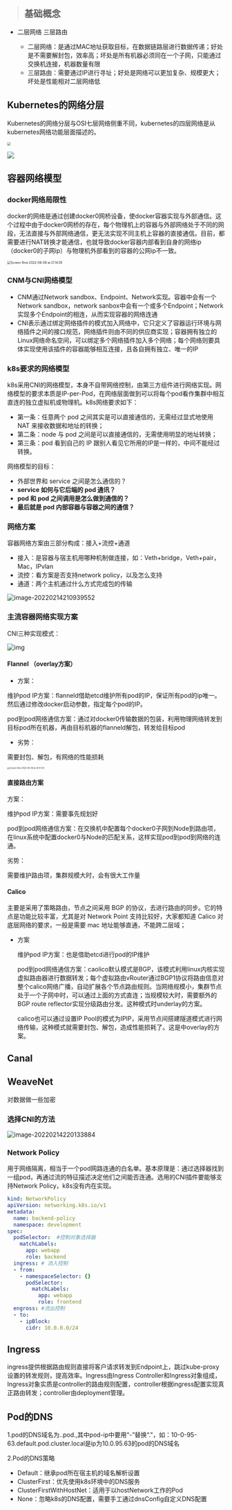 > ## 基础概念

* 二层网络 三层路由

  * 二层网络：是通过MAC地址获取目标，在数据链路层进行数据传递；好处是不需要解封包，效率高；坏处是所有机器必须同在一个子网，只能通过交换机连接，机器数量有限
  * 三层路由：需要通过IP进行寻址；好处是网络可以更加复杂、规模更大；坏处是性能相对二层网络低

  

## Kubernetes的网络分层

Kubernetes的网络分层与OSI七层网络侧重不同，kubernetes的四层网络是从kubernetes网络功能层面描述的。

<img src="../pics/四层网络.png" style="zoom:50%;" />

![](../pics/网络的作用.png)

## 容器网络模型

### docker网络局限性

docker的网络是通过创建docker0网桥设备，使docker容器实现与外部通信。这个过程中由于docker0网桥的存在，每个物理机上的容器与外部网络处于不同的网段，无法直接与外部网络通信，更无法实现不同主机上容器的直接通信。目前，都需要进行NAT转换才能通信，也就导致docker容器内部看到自身的网络ip（docker0的子网ip）与物理机外部看到的容器的公网ip不一致。

<img src="../pics/docker net.png" alt="Screen Shot 2022-06-08 at 21.14.05" style="zoom:50%;" />

### CNM与CNI网络模型

* CNM通过Network sandbox、Endpoint、Network实现。容器中会有一个Network sandbox，network sanbox中会有一个或多个Endpoint；Network实现多个Endpoint的相连，从而实现容器的网络连通
* CNI表示通过绑定网络插件的模式加入网络中，它只定义了容器运行环境与网络插件之间的接口规范，网络插件则由不同的供应商实现；容器拥有独立的Linux网络命名空间，可以绑定多个网络插件加入多个网络；每个网络则要具体实现使用该插件的容器能够相互连接，且各自拥有独立、唯一的IP

### k8s要求的网络模型

k8s采用CNI的网络模型，本身不自带网络控制，由第三方组件进行网络实现。网络模型的要求本质是IP-per-Pod，在网络层面做到可以将每个pod看作集群中相互直连的独立虚拟机或物理机。k8s网络要求如下：

- 第一条：任意两个 pod 之间其实是可以直接通信的，无需经过显式地使用 NAT 来接收数据和地址的转换；
- 第二条：node 与 pod 之间是可以直接通信的，无需使用明显的地址转换；
- 第三条：pod 看到自己的 IP 跟别人看见它所用的IP是一样的，中间不能经过转换。

网络模型的目标：

- 外部世界和 service 之间是怎么通信的？
- **service 如何与它后端的 pod 通讯？**
- **pod 和 pod 之间调用是怎么做到通信的？**
- **最后就是 pod 内部容器与容器之间的通信？**



### 网络方案

容器网络方案由三部分构成：接入+流控+通道

* 接入：是容器与宿主机用哪种机制做连接，如：Veth+bridge，Veth+pair，Mac，IPvlan
* 流控：看方案是否支持network policy，以及怎么支持
* 通道：两个主机通过什么方式完成包的传输

![image-20220214210939552](../pics/image-20220214210939552.png)



### 主流容器网络实现方案

CNI三种实现模式：

![img](../pics/173955b068ad241925.png)

#### Flannel （overlay方案）

* 方案：

维护pod IP方案：flanneld借助etcd维护所有pod的IP，保证所有pod的ip唯一。然后通过修改docker启动参数，指定每个pod的IP。

pod到pod网络通信方案：通过对docker0传输数据的包装，利用物理网络转发到目标pod所在机器，再由目标机器的flanneld解包，转发给目标pod

* 劣势：

需要封包、解包，有网络的性能损耗

<img src="../pics/flannel.png" alt="Screen Shot 2022-06-08 at 20.57.20" style="zoom:33%;" />

#### 直接路由方案

方案：

维护pod IP方案：需要事先规划好

pod到pod网络通信方案：在交换机中配置每个docker0子网到Node到路由项，在linux系统中配置docker0与Node的匹配关系，这样实现pod到pod到网络的连通。

劣势：

需要维护路由项，集群规模大时，会有很大工作量

#### Calico

主要是采用了策略路由，节点之间采用 BGP 的协议，去进行路由的同步。它的特点是功能比较丰富，尤其是对 Network Point 支持比较好，大家都知道 Calico 对底层网络的要求，一般是需要 mac 地址能够直通，不能跨二层域；

* 方案

  维护pod IP方案：也是借助etcd进行pod的IP维护

  pod到pod网络通信方案：caolico默认模式是BGP，该模式利用linux内核实现虚拟路由器进行数据转发；每个虚拟路由vRouter通过BGP1协议将路由信息对整个calico网络广播，自动扩展各个节点路由规则。当网络规模小，集群节点处于一个子网中时，可以通过上面的方式直连；当规模较大时，需要额外的BGP route reflector实现分级路由分发。这种模式时underlay的方案。

  calico也可以通过设置IP Pool的模式为IPIP，采用节点间搭建隧道模式进行网络传输，这种模式就需要封包、解包，造成性能损耗了。这是中overlay的方案。

## Canal

## WeaveNet

对数据做一些加密



### 选择CNI的方法

![image-20220214220133884](../pics/CNI选择.png)



### Network Policy

用于网络隔离，相当于一个pod网路连通的白名单。基本原理是：通过选择器找到一组pod，再通过流的特征描述决定他们之间能否连通。选用的CNI插件要能够支持Network Policy，k8s没有内在实现。

```yaml
kind: NetworkPolicy
apiVersion: networking.k8s.io/v1
metadata:
  name: backend-policy
  namespace: development
spec:
  podSelector:  #控制对象选择器
    matchLabels:
      app: webapp
      role: backend
  ingress: # 流入控制
  - from:
    - namespaceSelector: {}
      podSelector:
        matchLabels:
          app: webapp
          role: frontend
  engross: #流出控制
  - to:
    - ipBlock:
      cidr: 10.0.0.0/24
```



## Ingress

ingress提供根据路由规则直接将客户请求转发到Endpoint上，跳过kube-proxy设置的转发规则，提高效率。Ingress由Ingress Controller和Ingress对象组成，Ingress对象实质是controller的路由规则配置，controller根据ingress配置实现真正路由转发；controller由deployment管理。

## Pod的DNS

1.pod的DNS域名为<pod-ip>.<namespace>.pod.<cluster-domain>,其中pod-ip中要用“-”替换“."，如：10-0-95-63.default.pod.cluster.local是ip为10.0.95.63的pod的DNS域名

2.Pod的DNS策略

* Default：继承pod所在宿主机的域名解析设置
* ClusterFirst：优先使用k8s环境中的DNS服务
* ClusterFirstWithHostNet：适用于以hostNetwork工作的Pod
* None：忽略k8s的DNS配置，需要手工通过dnsConfig自定义DNS配置
